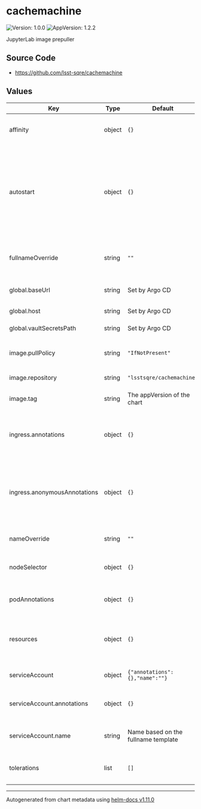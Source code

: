 # cachemachine

![Version: 1.0.0](https://img.shields.io/badge/Version-1.0.0-informational?style=flat-square) ![AppVersion: 1.2.2](https://img.shields.io/badge/AppVersion-1.2.2-informational?style=flat-square)

JupyterLab image prepuller

## Source Code

* <https://github.com/lsst-sqre/cachemachine>

## Values

| Key | Type | Default | Description |
|-----|------|---------|-------------|
| affinity | object | `{}` | Affinity rules for the cachemachine frontend pod |
| autostart | object | `{}` | Autostart configuration. Each key is the name of a class of images to pull, and the value is the JSON specification for which and how many images to pull. |
| fullnameOverride | string | `""` | Override the full name for resources (includes the release name) |
| global.baseUrl | string | Set by Argo CD | Base URL for the environment |
| global.host | string | Set by Argo CD | Host name for ingress |
| global.vaultSecretsPath | string | Set by Argo CD | Base path for Vault secrets |
| image.pullPolicy | string | `"IfNotPresent"` | Pull policy for the cachemachine image |
| image.repository | string | `"lsstsqre/cachemachine"` | cachemachine image to use |
| image.tag | string | The appVersion of the chart | Tag of cachemachine image to use |
| ingress.annotations | object | `{}` | Additional annotations to add for endpoints that are authenticated |
| ingress.anonymousAnnotations | object | `{}` | Additional annotations to add for endpoints that allow anonymous access, such as `/*/available` |
| nameOverride | string | `""` | Override the base name for resources |
| nodeSelector | object | `{}` | Node selector rules for the cachemachine frontend pod |
| podAnnotations | object | `{}` | Annotations for the cachemachine frontend pod |
| resources | object | `{}` | Resource limits and requests for the cachemachine frontend pod |
| serviceAccount | object | `{"annotations":{},"name":""}` | Secret names to use for all Docker pulls |
| serviceAccount.annotations | object | `{}` | Annotations to add to the service account |
| serviceAccount.name | string | Name based on the fullname template | Name of the service account to use |
| tolerations | list | `[]` | Tolerations for the cachemachine frontend pod |

----------------------------------------------
Autogenerated from chart metadata using [helm-docs v1.11.0](https://github.com/norwoodj/helm-docs/releases/v1.11.0)
